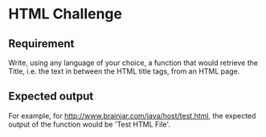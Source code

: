 # HTML Challenge
## Requirement
Write, using any language of your choice, a function that would retrieve the Title, i.e. the text in between the HTML title tags, from an HTML page.

## Expected output
For example, for http://www.brainjar.com/java/host/test.html, the expected output of the function would be 'Test HTML File'.
